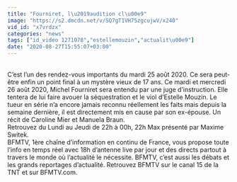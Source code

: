 ```yaml
---
title: "Fourniret, l\u2019audition cl\u00e9"
image: "https://s2.dmcdn.net/v/SQ7gT1VH75zgcujwV/x240"
vid_id: "x7vrdzx"
categories: "news"
tags: ["id_video 1271078","estellemouzin","actualit\u00e9"]
date: "2020-08-27T15:55:07+03:00"
---
```

<br>C’est l’un des rendez-vous importants du mardi 25 août 2020. Ce sera peut-être enfin un point final à un mystère vieux de 17 ans. Ce mardi et mercredi 26 août 2020, Michel Fourniret sera entendu par une juge d’instruction. Elle tentera de lui faire avouer la séquestration et le viol d’Estelle Mouzin. Le tueur en série n’a encore jamais reconnu réellement les faits mais depuis la semaine dernière, il est directement mis en cause par son ex-épouse. Un récit de Caroline Mier et Manuela Braun.   <br>Retrouvez du Lundi au Jeudi de 22h à 00h, 22h Max présenté par Maxime Switek.   <br>BFMTV, 1ère chaîne d’information en continu de France, vous propose toute l’info en temps réel avec 18h d’antenne live par jour et des directs partout à travers le monde où l’actualité le nécessite. BFMTV, c’est aussi les débats et les grands reportages d’actualité. Retrouvez BFMTV sur le canal 15 de la TNT et sur BFMTV.com.   <br>
